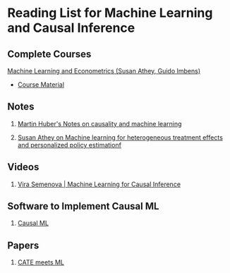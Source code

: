 # Reading List for Machine Learning and Causal Inference 

## Complete Courses

[Machine Learning and Econometrics (Susan Athey, Guido Imbens)](https://www.aeaweb.org/conference/cont-ed/2018-webcasts)
  
  + [Course Material](https://drive.google.com/drive/folders/1SEEOMluxBcSAb_tsDYgcLFtOQaeWtkLp)

## Notes

1. [Martin Huber's Notes on causality and machine learning](https://drive.switch.ch/index.php/s/tNhKQmkGB48bjfz/download#page59)

2. [Susan Athey on Machine learning for
heterogeneous treatment effects and personalized policy
estimationf](http://nasmes.dss.ucdavis.edu/uploads/5/6/8/7/56877229/uc_lec.pdf) 

## Videos 

1.  [Vira Semenova | Machine Learning for Causal Inference](https://www.youtube.com/watch?v=9-MTbsGvX1U)


## Software to Implement Causal ML

1. [Causal ML](https://causalml.readthedocs.io/en/latest/about.html)

## Papers

1. [CATE meets ML](https://link.springer.com/article/10.1007/s42521-021-00033-7)